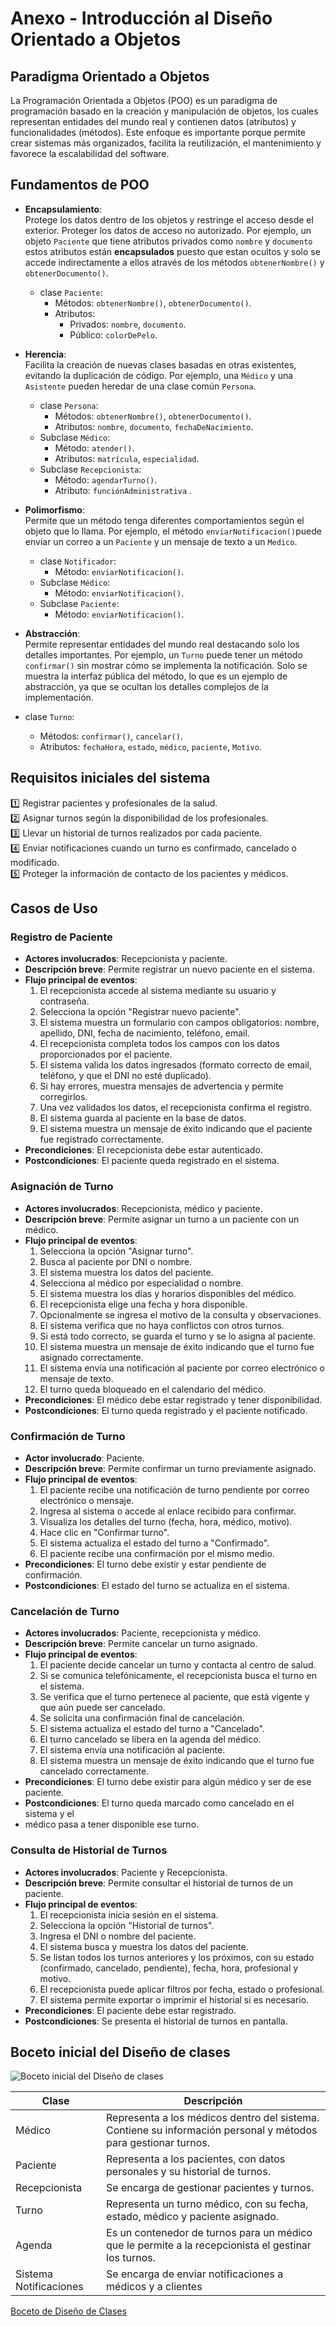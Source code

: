 # Anexo - Introducción al Diseño Orientado a Objetos

## Paradigma Orientado a Objetos
La Programación Orientada a Objetos (POO) es un paradigma de programación basado
en la creación y manipulación de objetos, los cuales representan entidades del 
mundo real y contienen datos (atributos) y funcionalidades (métodos). 
Este enfoque es importante porque permite crear sistemas más organizados, facilita 
la reutilización, el mantenimiento y favorece la escalabilidad del software.

## Fundamentos de POO
- **Encapsulamiento**: <br> 
Protege los datos dentro de los objetos y restringe 
el acceso desde el exterior. Proteger los datos de acceso no autorizado.
Por ejemplo, un objeto `Paciente` que tiene atributos privados como `nombre` 
y `documento` estos atributos están **encapsulados** puesto que estan ocultos y solo
se accede indirectamente a ellos através de los métodos `obtenerNombre()` y
`obtenerDocumento()`.
  - clase `Paciente`:
    - Métodos:   `obtenerNombre()`, `obtenerDocumento()`.
    - Atributos:
      - Privados: `nombre`, `documento`.
      - Público: `colorDePelo`.
        
- **Herencia**:<br>
Facilita la creación de nuevas clases basadas en otras existentes, 
evitando la duplicación de código. Por ejemplo, una `Médico` y una `Asistente` pueden
heredar de una clase común `Persona`.
  - clase `Persona`:
    - Métodos:   `obtenerNombre()`, `obtenerDocumento()`.
    - Atributos: `nombre`, `documento`, `fechaDeNacimiento`.
  - Subclase `Médico`:
    - Método:   `atender()`.
    - Atributos: `matrícula`, `especialidad`.
  - Subclase `Recepcionista`:
    - Método:   `agendarTurno()`.
    - Atributo: `funciónAdministrativa` .

- **Polimorfismo**: <br>
Permite que un método tenga diferentes comportamientos según el objeto que lo
llama. Por ejemplo, el método `enviarNotificacion()`puede enviar un correo a un
 `Paciente` y un mensaje de texto a un `Medico`.
  - clase `Notificador`:
    - Método:   `enviarNotificacion()`.
  - Subclase `Médico`:
    - Método:   `enviarNotificacion()`.
  - Subclase `Paciente`:
    - Método:   `enviarNotificacion()`.

- **Abstracción**: <br>
Permite representar entidades del mundo real destacando solo
los detalles importantes. Por ejemplo, un `Turno` puede tener un método
 `confirmar()` sin mostrar cómo se implementa la notificación. Solo se muestra
 la interfaz pública del método, lo que es un ejemplo de abstracción, ya que
se ocultan los detalles complejos de la implementación.
- clase `Turno`:
    - Métodos:   `confirmar()`, `cancelar()`.
    - Atributos: `fechaHora`, `estado`, `médico`, `paciente`, `Motivo`.
        
## Requisitos iniciales del sistema
:one: Registrar pacientes y profesionales de la salud.<br>
:two: Asignar turnos según la disponibilidad de los profesionales.<br>
:three: Llevar un historial de turnos realizados por cada paciente.<br>
:four: Enviar notificaciones cuando un turno es confirmado, cancelado o modificado.<br>
:five: Proteger la información de contacto de los pacientes y médicos.<br>

## Casos de Uso

### Registro de Paciente
- **Actores involucrados**: Recepcionista y paciente.
- **Descripción breve**: Permite registrar un nuevo paciente en el sistema.
- **Flujo principal de eventos**:
  1. El recepcionista accede al sistema mediante su usuario y contraseña.
  2. Selecciona la opción "Registrar nuevo paciente".
  3. El sistema muestra un formulario con campos obligatorios: nombre, apellido, DNI, fecha de nacimiento, teléfono, email.
  4. El recepcionista completa todos los campos con los datos proporcionados por el paciente.
  5. El sistema valida los datos ingresados (formato correcto de email, teléfono, y que el DNI no esté duplicado).
  6. Si hay errores, muestra mensajes de advertencia y permite corregirlos.
  7. Una vez validados los datos, el recepcionista confirma el registro.
  8. El sistema guarda al paciente en la base de datos.
  9. El sistema muestra un mensaje de éxito indicando que el paciente fue registrado correctamente.
- **Precondiciones**: El recepcionista debe estar autenticado.
- **Postcondiciones**: El paciente queda registrado en el sistema.

### Asignación de Turno
- **Actores involucrados**: Recepcionista, médico y paciente.
- **Descripción breve**: Permite asignar un turno a un paciente con un médico.
- **Flujo principal de eventos**:
  1. Selecciona la opción "Asignar turno".
  2. Busca al paciente por DNI o nombre.
  3. El sistema muestra los datos del paciente.
  4. Selecciona al médico por especialidad o nombre.
  5. El sistema muestra los días y horarios disponibles del médico.
  6. El recepcionista elige una fecha y hora disponible.
  7. Opcionalmente se ingresa el motivo de la consulta y observaciones.
  8. El sistema verifica que no haya conflictos con otros turnos.
  9. Si está todo correcto, se guarda el turno y se lo asigna al paciente.
  10. El sistema muestra un mensaje de éxito indicando que el turno fue asignado correctamente.
  11. El sistema envía una notificación al paciente por correo electrónico o mensaje de texto.
  12. El turno queda bloqueado en el calendario del médico.
- **Precondiciones**: El médico debe estar registrado y tener disponibilidad.
- **Postcondiciones**: El turno queda registrado y el paciente notificado.

### Confirmación de Turno
- **Actor involucrado**: Paciente.
- **Descripción breve**: Permite confirmar un turno previamente asignado.
- **Flujo principal de eventos**:
  1. El paciente recibe una notificación de turno pendiente por correo electrónico o mensaje.
  2. Ingresa al sistema o accede al enlace recibido para confirmar.
  3. Visualiza los detalles del turno (fecha, hora, médico, motivo).
  4. Hace clic en "Confirmar turno".
  5. El sistema actualiza el estado del turno a "Confirmado".
  6. El paciente recibe una confirmación por el mismo medio.
- **Precondiciones**: El turno debe existir y estar pendiente de confirmación.
- **Postcondiciones**: El estado del turno se actualiza en el sistema.

### Cancelación de Turno
- **Actores involucrados**: Paciente, recepcionista y médico.
- **Descripción breve**: Permite cancelar un turno asignado.
- **Flujo principal de eventos**:
  1. El paciente decide cancelar un turno y contacta al centro de salud.
  2. Si se comunica telefónicamente, el recepcionista busca el turno en el sistema.
  3. Se verifica que el turno pertenece al paciente, que está vigente y que aún puede ser cancelado.
  4. Se solicita una confirmación final de cancelación.
  5. El sistema actualiza el estado del turno a "Cancelado".
  6. El turno cancelado se libera en la agenda del médico.
  7. El sistema envía una notificación al paciente.
  8. El sistema muestra un mensaje de éxito indicando que el turno fue cancelado correctamente.
- **Precondiciones**: El turno debe existir para algún médico y ser de ese paciente.
- **Postcondiciones**: El turno queda marcado como cancelado en el sistema y el
- médico pasa a tener disponible ese turno.

### Consulta de Historial de Turnos
- **Actores involucrados**: Paciente y Recepcionista.
- **Descripción breve**: Permite consultar el historial de turnos de un paciente.
- **Flujo principal de eventos**:
  1. El recepcionista inicia sesión en el sistema.
  2. Selecciona la opción "Historial de turnos".
  3. Ingresa el DNI o nombre del paciente.
  4. El sistema busca y muestra los datos del paciente.
  5. Se listan todos los turnos anteriores y los próximos, con su estado (confirmado, cancelado, pendiente), fecha, hora, profesional y motivo.
  6. El recepcionista puede aplicar filtros por fecha, estado o profesional.
  7. El sistema permite exportar o imprimir el historial si es necesario.
- **Precondiciones**: El paciente debe estar registrado.
- **Postcondiciones**: Se presenta el historial de turnos en pantalla.

## Boceto inicial del Diseño de clases
![Boceto inicial del Diseño de clases](https://github.com/user-attachments/assets/d9c232c2-1af8-4271-b686-596d03e0a2ff)

|Clase|Descripción|
|-----|-----------|
|Médico|Representa a los médicos dentro del sistema. Contiene su información personal y métodos para gestionar turnos.|
|Paciente|Representa a los pacientes, con datos personales y su historial de turnos.|
|Recepcionista|Se encarga de gestionar pacientes y turnos.|
|Turno|Representa un turno médico, con su fecha, estado, médico y paciente asignado.|
|Agenda|Es un contenedor de turnos para un médico que le permite a la recepcionista el gestinar los turnos.|
|Sistema Notificaciones|Se encarga de enviar notificaciones a médicos y a clientes|

[Boceto de Diseño de Clases](diagramas/BocetoinicialdelDiseñodeclases.uxf)
